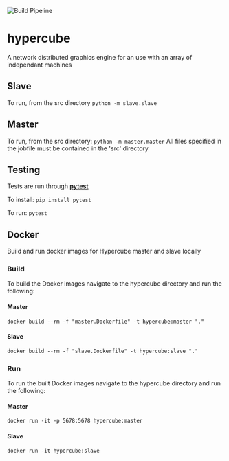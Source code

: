 ![Build Pipeline](https://github.com/projectpolygon/hypercube/workflows/Build%20Pipeline/badge.svg)

# hypercube
A network distributed graphics engine for an use with an array of independant machines

## Slave
To run, from the src directory `python -m slave.slave`

## Master
To run, from the src directory:
`python -m master.master`
All files specified in the jobfile must be contained in the 'src' directory

## Testing
Tests are run through [**pytest**](https://docs.pytest.org/en/latest/)

To install: `pip install pytest`

To run: `pytest` 

## Docker  
Build and run docker images for Hypercube master and slave locally
### Build  
To build the Docker images navigate to the hypercube directory and run the following:
#### Master
`docker build --rm -f "master.Dockerfile" -t hypercube:master "."` 
#### Slave
`docker build --rm -f "slave.Dockerfile" -t hypercube:slave "."` 

### Run  
To run the built Docker images navigate to the hypercube directory and run the following:
#### Master
`docker run -it -p 5678:5678 hypercube:master` 
#### Slave
`docker run -it hypercube:slave` 
